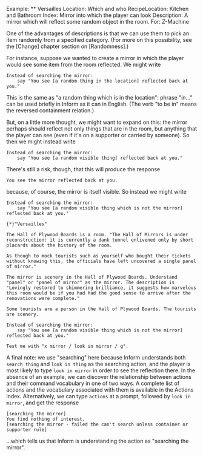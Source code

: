 Example: ** Versailles
Location: Which and who
RecipeLocation: Kitchen and Bathroom
Index: Mirror into which the player can look
Description: A mirror which will reflect some random object in the room.
For: Z-Machine

  
One of the advantages of descriptions is that we can use them to pick an item randomly from a specified category. (For more on this possibility, see the [Change] chapter section on [Randomness].)

  
For instance, suppose we wanted to create a mirror in which the player would see some item from the room reflected. We might write

  

``` inform7
Instead of searching the mirror:
	say "You see [a random thing in the location] reflected back at you."
```

  
This is the same as "a random thing which is in the location": phrase "in..." can be used briefly in Inform as it can in English. (The verb "to be in" means the reversed containment relation.)

  
But, on a little more thought, we might want to expand on this: the mirror perhaps should reflect not only things that are in the room, but anything that the player can see (even if it's on a supporter or carried by someone). So then we might instead write

  

``` inform7
Instead of searching the mirror:
	say "You see [a random visible thing] reflected back at you."
```

  
There's still a risk, though, that this will produce the response

  

``` inform7
You see the mirror reflected back at you.
```

  
because, of course, the mirror is itself visible. So instead we might write

  

``` inform7
Instead of searching the mirror:
	say "You see [a random visible thing which is not the mirror] reflected back at you."

{*}"Versailles"

The Hall of Plywood Boards is a room. "The Hall of Mirrors is under reconstruction: it is currently a dank tunnel enlivened only by short placards about the history of the room.

As though to mock tourists such as yourself who bought their tickets without knowing this, the officials have left uncovered a single panel of mirror."

The mirror is scenery in the Hall of Plywood Boards. Understand "panel" or "panel of mirror" as the mirror. The description is "Lovingly restored to shimmering brilliance, it suggests how marvelous this room would be if you had had the good sense to arrive after the renovations were complete."

Some tourists are a person in the Hall of Plywood Boards. The tourists are scenery.

Instead of searching the mirror:
	say "You see [a random visible thing which is not the mirror] reflected back at you."

Test me with "x mirror / look in mirror / g".
```

  
A final note: we use "searching" here because Inform understands both ``search thing`` and ``look in thing`` as the searching action, and the player is most likely to type ``look in mirror`` in order to see the reflection there. In the absence of an example, we can discover the relationship between actions and their command vocabulary in one of two ways. A complete list of actions and the vocabulary associated with them is available in the Actions index. Alternatively, we can type ``actions`` at a prompt, followed by ``look in mirror``, and get the response

  

``` inform7
[searching the mirror]
You find nothing of interest.
[searching the mirror - failed the can't search unless container or supporter rule]
```

  
...which tells us that Inform is understanding the action as "searching the mirror".


